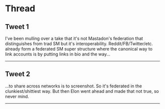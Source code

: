 # Thread

## Tweet 1

I've been mulling over a take that it's not Mastadon's federation that distinguishes from trad SM but it's interoperability. Reddit/FB/Twitter/etc. already form a federated SM super structure where the canonical way to link accounts is by putting links in bio and the way...

---

## Tweet 2

...to share across networks is to screenshot. So it's federated in the clunkiest/shittiest way. But then Elon went ahead and made that not true, so never mind.

---

